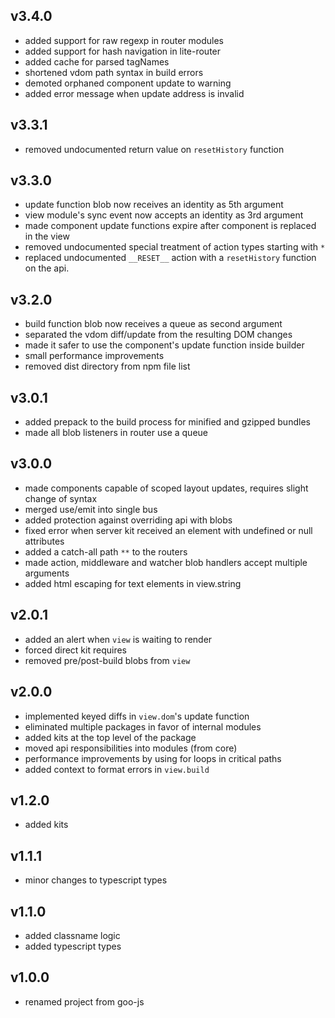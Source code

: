 ## v3.4.0

* added support for raw regexp in router modules
* added support for hash navigation in lite-router
* added cache for parsed tagNames
* shortened vdom path syntax in build errors
* demoted orphaned component update to warning
* added error message when update address is invalid

## v3.3.1

* removed undocumented return value on `resetHistory` function

## v3.3.0

* update function blob now receives an identity as 5th argument
* view module's sync event now accepts an identity as 3rd argument
* made component update functions expire after component is replaced in the view
* removed undocumented special treatment of action types starting with `*`
* replaced undocumented `__RESET__` action with a `resetHistory` function on the api.

## v3.2.0

* build function blob now receives a queue as second argument
* separated the vdom diff/update from the resulting DOM changes
* made it safer to use the component's update function inside builder
* small performance improvements
* removed dist directory from npm file list

## v3.0.1

* added prepack to the build process for minified and gzipped bundles
* made all blob listeners in router use a queue

## v3.0.0

* made components capable of scoped layout updates, requires slight change of syntax
* merged use/emit into single bus
* added protection against overriding api with blobs
* fixed error when server kit received an element with undefined or null attributes
* added a catch-all path `**` to the routers
* made action, middleware and watcher blob handlers accept multiple arguments
* added html escaping for text elements in view.string

## v2.0.1

* added an alert when `view` is waiting to render
* forced direct kit requires
* removed pre/post-build blobs from `view`

## v2.0.0

* implemented keyed diffs in `view.dom`'s update function
* eliminated multiple packages in favor of internal modules
* added kits at the top level of the package
* moved api responsibilities into modules (from core)
* performance improvements by using for loops in critical paths
* added context to format errors in `view.build`

## v1.2.0

* added kits

## v1.1.1

* minor changes to typescript types

## v1.1.0

* added classname logic
* added typescript types

## v1.0.0

* renamed project from goo-js